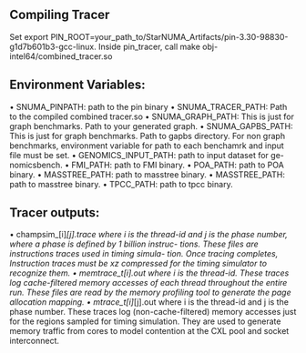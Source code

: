 ## Compiling Tracer
Set
export PIN_ROOT=your_path_to/StarNUMA_Artifacts/pin-3.30-98830-g1d7b601b3-gcc-linux.
Inside pin_tracer, call 
make obj-intel64/combined_tracer.so

## Environment Variables:
• SNUMA_PINPATH: path to the pin binary
• SNUMA_TRACER_PATH: Path to the compiled combined tracer.so
• SNUMA_GRAPH_PATH: This is just for graph benchmarks.
Path to your generated graph.
• SNUMA_GAPBS_PATH: This is just for graph benchmarks.
Path to gapbs directory.
For non graph benchmarks, environment variable for path to
each benchamrk and input file must be set.
• GENOMICS_INPUT_PATH: path to input dataset for ge-
nomicsbench.
• FMI_PATH: path to FMI binary.
• POA_PATH: path to POA binary.
• MASSTREE_PATH: path to masstree binary.
• MASSTREE_PATH: path to masstree binary.
• TPCC_PATH: path to tpcc binary.


## Tracer outputs:
• champsim_[i]_[j].trace where i is the thread-id and j is the
phase number, where a phase is defined by 1 billion instruc-
tions. These files are instructions traces used in timing simula-
tion. Once tracing completes, Instruction traces must be xz
compressed for the timing simulator to recognize them.
• memtrace_t[i].out where i is the thread-id. These traces log
cache-filtered memory accesses of each thread throughout the
entire run. These files are read by the memory profiling tool to
generate the page allocation mapping.
• mtrace_t[i]_[j].out where i is the thread-id and j is the phase
number. These traces log (non-cache-filtered) memory accesses
just for the regions sampled for timing simulation. They are
used to generate memory traffic from cores to model contention
at the CXL pool and socket interconnect.
